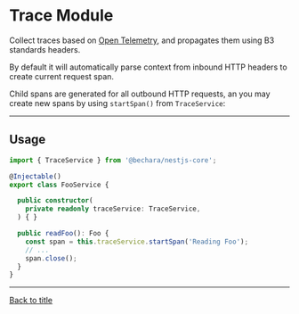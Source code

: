 # Trace Module

Collect traces based on [Open Telemetry](https://opentelemetry.io/docs/), and propagates them using B3 standards headers.

By default it will automatically parse context from inbound HTTP headers to create current request span.

Child spans are generated for all outbound HTTP requests, an you may create new spans by using `startSpan()` from  `TraceService`:

---

## Usage

```ts
import { TraceService } from '@bechara/nestjs-core';

@Injectable()
export class FooService {

  public constructor(
    private readonly traceService: TraceService,
  ) { }

  public readFoo(): Foo {
    const span = this.traceService.startSpan('Reading Foo');
    // ...
    span.close();
  }
}
```

---

[Back to title](../../README.md)
